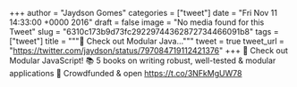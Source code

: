 
+++
author = "Jaydson Gomes"
categories = ["tweet"]
date = "Fri Nov 11 14:33:00 +0000 2016"
draft = false
image = "No media found for this Tweet"
slug = "6310c173b9d73fc29229744362872734466091b8"
tags = ["tweet"]
title = """🚀 Check out Modular Java..."""
tweet = true
tweet_url = "https://twitter.com/jaydson/status/797084719112421376"
+++
🚀 Check out Modular JavaScript!
📚 5 books on writing robust, well-tested &amp; modular applications
👏 Crowdfunded &amp; open https://t.co/3NFkMgUW78
